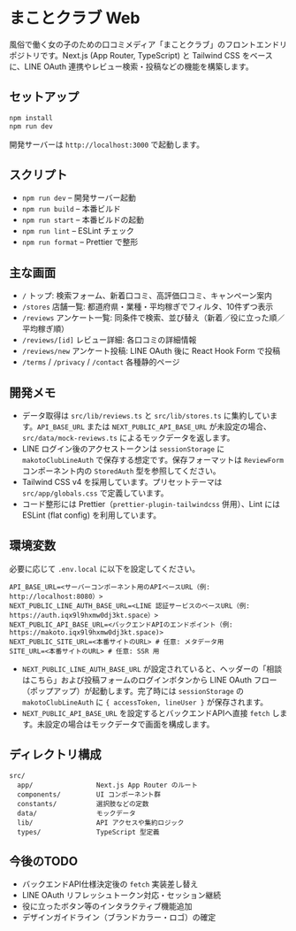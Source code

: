 # まことクラブ Web

風俗で働く女の子のための口コミメディア「まことクラブ」のフロントエンドリポジトリです。Next.js (App Router, TypeScript) と Tailwind CSS をベースに、LINE OAuth 連携やレビュー検索・投稿などの機能を構築します。

## セットアップ

```bash
npm install
npm run dev
```

開発サーバーは `http://localhost:3000` で起動します。

## スクリプト

- `npm run dev` – 開発サーバー起動
- `npm run build` – 本番ビルド
- `npm run start` – 本番ビルドの起動
- `npm run lint` – ESLint チェック
- `npm run format` – Prettier で整形

## 主な画面

- `/` トップ: 検索フォーム、新着口コミ、高評価口コミ、キャンペーン案内
- `/stores` 店舗一覧: 都道府県・業種・平均稼ぎでフィルタ、10件ずつ表示
- `/reviews` アンケート一覧: 同条件で検索、並び替え（新着／役に立った順／平均稼ぎ順）
- `/reviews/[id]` レビュー詳細: 各口コミの詳細情報
- `/reviews/new` アンケート投稿: LINE OAuth 後に React Hook Form で投稿
- `/terms` / `/privacy` / `/contact` 各種静的ページ

## 開発メモ

- データ取得は `src/lib/reviews.ts` と `src/lib/stores.ts` に集約しています。`API_BASE_URL` または `NEXT_PUBLIC_API_BASE_URL` が未設定の場合、`src/data/mock-reviews.ts` によるモックデータを返します。
- LINE ログイン後のアクセストークンは `sessionStorage` に `makotoClubLineAuth` で保存する想定です。保存フォーマットは `ReviewForm` コンポーネント内の `StoredAuth` 型を参照してください。
- Tailwind CSS v4 を採用しています。プリセットテーマは `src/app/globals.css` で定義しています。
- コード整形には Prettier（`prettier-plugin-tailwindcss` 併用）、Lint には ESLint (flat config) を利用しています。

## 環境変数

必要に応じて `.env.local` に以下を設定してください。

```
API_BASE_URL=<サーバーコンポーネント用のAPIベースURL（例: http://localhost:8080）>
NEXT_PUBLIC_LINE_AUTH_BASE_URL=<LINE 認証サービスのベースURL（例: https://auth.iqx9l9hxmw0dj3kt.space）>
NEXT_PUBLIC_API_BASE_URL=<バックエンドAPIのエンドポイント（例: https://makoto.iqx9l9hxmw0dj3kt.space)>
NEXT_PUBLIC_SITE_URL=<本番サイトのURL> # 任意: メタデータ用
SITE_URL=<本番サイトのURL> # 任意: SSR 用
```

- `NEXT_PUBLIC_LINE_AUTH_BASE_URL` が設定されていると、ヘッダーの「相談はこちら」および投稿フォームのログインボタンから LINE OAuth フロー（ポップアップ）が起動します。完了時には `sessionStorage` の `makotoClubLineAuth` に `{ accessToken, lineUser }` が保存されます。
- `NEXT_PUBLIC_API_BASE_URL` を設定するとバックエンドAPIへ直接 `fetch` します。未設定の場合はモックデータで画面を構成します。

## ディレクトリ構成

```
src/
  app/                Next.js App Router のルート
  components/         UI コンポーネント群
  constants/          選択肢などの定数
  data/               モックデータ
  lib/                API アクセスや集約ロジック
  types/              TypeScript 型定義
```

## 今後のTODO

- バックエンドAPI仕様決定後の `fetch` 実装差し替え
- LINE OAuth リフレッシュトークン対応・セッション継続
- 役に立ったボタン等のインタラクティブ機能追加
- デザインガイドライン（ブランドカラー・ロゴ）の確定
